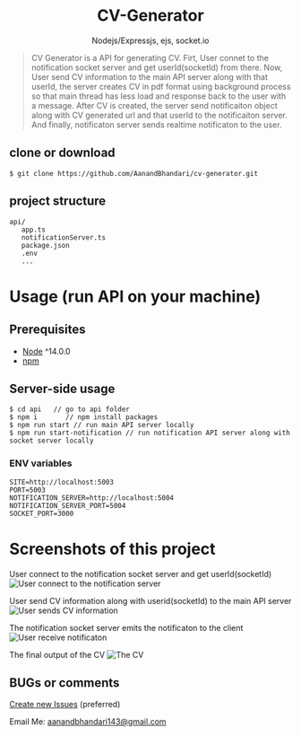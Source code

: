 <h1 align="center">
CV-Generator
</h1>
<p align="center">
Nodejs/Expressjs, ejs, socket.io
</p>

> CV Generator is a API for generating CV. Firt, User connet to the notification socket server and get userId(socketId) from there. Now, User send CV information to the main API server along with that userId, the server creates CV in pdf format using background process so that main thread has less load and response back to the user with a message. After CV is created, the server send notificaiton object along with CV generated url and that userId to the notificaiton server. And finally, notificaton server sends realtime notificaton to the user.


## clone or download
```terminal
$ git clone https://github.com/AanandBhandari/cv-generator.git
```

## project structure
```terminal
api/
   app.ts
   notificationServer.ts
   package.json
   .env
   ...
```

# Usage (run API on your machine)

## Prerequisites
- [Node](https://nodejs.org/en/download/) ^14.0.0
- [npm](https://nodejs.org/en/download/package-manager/)


## Server-side usage

```terminal
$ cd api   // go to api folder
$ npm i       // npm install packages
$ npm run start // run main API server locally
$ npm run start-notification // run notification API server along with socket server locally
```

### ENV variables
```terminal
SITE=http://localhost:5003
PORT=5003
NOTIFICATION_SERVER=http://localhost:5004
NOTIFICATION_SERVER_PORT=5004
SOCKET_PORT=3000
```

# Screenshots of this project

User connect to the notification socket server and get userId(socketId)
![User connect to the notification server](https://res.cloudinary.com/dttllxiw2/image/upload/v1654503581/Screenshot_from_2022-06-06_13-57-17_riaajn.png)

User send CV information along with userid(socketId) to the main API server
![User sends CV information](https://res.cloudinary.com/dttllxiw2/image/upload/v1654503582/Screenshot_from_2022-06-06_13-59-20_cjjgbh.png)

The notification socket server emits the notificaton to the client 
![User receive notificaton ](https://res.cloudinary.com/dttllxiw2/image/upload/v1654503582/Screenshot_from_2022-06-06_14-00-16_jdzd5j.png)

The final output of the CV
![The CV ](https://res.cloudinary.com/dttllxiw2/image/upload/v1654503582/Screenshot_from_2022-06-06_14-01-31_k6o1og.png)

## BUGs or comments

[Create new Issues](https://github.com/AanandBhandari/cv-generator/issues) (preferred)

Email Me: aanandbhandari143@gmail.com



